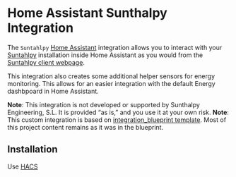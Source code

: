 # Home Assistant Sunthalpy Integration
The `Suntahlpy` [Home Assistant](https://www.home-assistant.io) integration allows you to interact with your [Suntahlpy](https://sunthalpy.com/) installation inside Home Assistant as you would from the [Suntahlpy client webpage](https://cliente.sunthalpy.com/).

This integration also creates some additional helper sensors for energy monitoring. This allows for an easier integration with the default Energy dashbpoard in Home Assistant.

**Note**: This integration is not developed or supported by Sunthalpy Engineering, S.L. It is provided “as is,” and you use it at your own risk.
**Note**: This custom integration is based on [integration_blueprint template](https://github.com/ludeeus/integration_blueprint). Most of this project content remains as it was in the blueprint.


## Installation

Use [HACS](https://hacs.xyz)